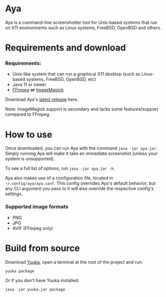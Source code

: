 # Aya
Aya is a command-line screenshotter tool for Unix-based systems that run on X11 environments such as Linux systems, FreeBSD, OpenBSD and others.

# Requirements and download

### Requirements:

- Unix-like system that can run a graphical X11 desktop (such as Linux-based systems, FreeBSD, OpenBSD, etc)
- Java 11 or newer
- [FFmpeg](https://ffmpeg.org/) **or** [ImageMagick](https://imagemagick.org/) 

Download Aya's [latest release](https://github.com/spacebanana420/aya/releases) here.

Note: ImageMagick support is secondary and lacks some features/support compared to FFmpeg.

# How to use

Once downloaded, you can run Aya with the command `java -jar aya.jar`. Simply running Aya will make it take an immediate screenshot (unless your system is unsupported).

To see a full list of options, run `java -jar aya.jar -h`.

Aya also makes use of a configuration file, located in `~/.config/aya/aya.conf`. This config overrides Aya's default behavior, but any CLI argument you pass to it will also override the respective config's settings.

### Supported image formats
* PNG
* JPG
* AVIF (FFmpeg only)

# Build from source

Download [Yuuka](https://github.com/spacebanana420/yuuka), open a terminal at the root of the project and run:
```
yuuka package
```
Or if you don't have Yuuka installed:
```
java -jar yuuka.jar package
```
